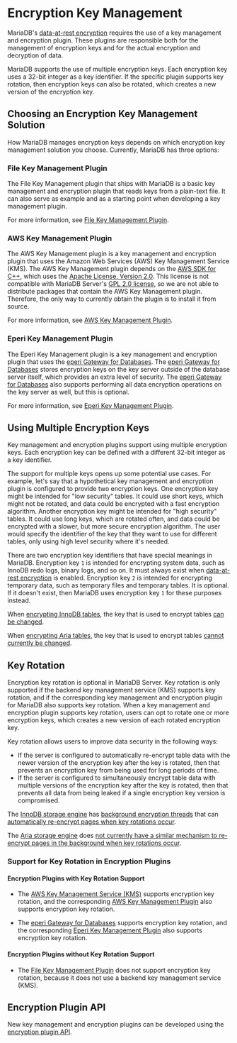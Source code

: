 # Encryption Key Management

MariaDB's [data-at-rest encryption](/kb/en/data-at-rest-encryption/) requires the use of a key management and encryption plugin. These plugins are responsible both for the management of encryption keys and for the actual encryption and decryption of data.

MariaDB supports the use of multiple encryption keys. Each encryption key uses a 32-bit integer as a key identifier. If the specific plugin supports key rotation, then encryption keys can also be rotated, which creates a new version of the encryption key.

## Choosing an Encryption Key Management Solution

How MariaDB manages encryption keys depends on which encryption key management solution you choose. Currently, MariaDB has three options:

### File Key Management Plugin

The File Key Management plugin that ships with MariaDB is a basic key management and encryption plugin that reads keys from a plain-text file. It can also serve as example and as a starting point when developing a key management plugin.

For more information, see [File Key Management Plugin](/mariadb-administration/user-server-security/securing-mariadb/securing-mariadb-encryption/securing-mariadb-data-at-rest-encryption/key-management-and-encryption-plugins/file-key-management-encryption-plugin).

### AWS Key Management Plugin

The AWS Key Management plugin is a key management and encryption plugin that uses the Amazon Web Services (AWS) Key Management Service (KMS). The AWS Key Management plugin depends on the [AWS SDK for C++](https://github.com/aws/aws-sdk-cpp), which uses the [Apache License, Version 2.0](https://github.com/aws/aws-sdk-cpp/blob/master/LICENSE). This license is not compatible with MariaDB Server's [GPL 2.0 license](/kb/en/mariadb-license/), so we are not able to distribute packages that contain the AWS Key Management plugin. Therefore, the only way to currently obtain the plugin is to install it from source.

For more information, see [AWS Key Management Plugin](/kb/en/aws-key-management-encryption-plugin/).

### Eperi Key Management Plugin

The Eperi Key Management plugin is a key management and encryption plugin that uses the [eperi Gateway for Databases](https://eperi.com/database-encryption/). The [eperi Gateway for Databases](https://eperi.com/database-encryption/) stores encryption keys on the key server outside of the database server itself, which provides an extra level of security. The [eperi Gateway for Databases](https://eperi.com/database-encryption/) also supports performing all data encryption operations on the key server as well, but this is optional.

For more information, see [Eperi Key Management Plugin](/mariadb-administration/user-server-security/securing-mariadb/securing-mariadb-encryption/securing-mariadb-data-at-rest-encryption/key-management-and-encryption-plugins/eperi-key-management-encryption-plugin).

## Using Multiple Encryption Keys

Key management and encryption plugins support using multiple encryption keys. Each encryption key can be defined with a different 32-bit integer as a key identifier.

The support for multiple keys opens up some potential use cases. For example, let's say that a hypothetical key management and encryption plugin is configured to provide two encryption keys. One encryption key might be intended for "low security" tables. It could use short keys, which might not be rotated, and data could be encrypted with a fast encryption algorithm. Another encryption key might be intended for "high security" tables. It could use long keys, which are rotated often, and data could be encrypted with a slower, but more secure encryption algorithm. The user would specify the identifier of the key that they want to use for different tables, only using high level security where it's needed.

There are two encryption key identifiers that have special meanings in MariaDB. Encryption key `1` is intended for encrypting system data, such as InnoDB redo logs, binary logs, and so on. It must always exist when [data-at-rest encryption](/kb/en/data-at-rest-encryption/) is enabled. Encryption key `2` is intended for encrypting temporary data, such as temporary files and temporary tables. It is optional. If it doesn't exist, then MariaDB uses encryption key `1` for these purposes instead.

When [encrypting InnoDB tables](/mariadb-administration/user-server-security/securing-mariadb/securing-mariadb-encryption/securing-mariadb-data-at-rest-encryption/innodb-encryption), the key that is used to encrypt tables [can be changed](/kb/en/innodb-xtradb-encryption-keys/).

When [encrypting Aria tables](/mariadb-administration/user-server-security/securing-mariadb/securing-mariadb-encryption/securing-mariadb-data-at-rest-encryption/aria-encryption), the key that is used to encrypt tables [cannot currently be changed](/kb/en/aria-encryption-keys/).

## Key Rotation

Encryption key rotation is optional in MariaDB Server. Key rotation is only supported if the backend key management service (KMS) supports key rotation, and if the corresponding key management and encryption plugin for MariaDB also supports key rotation. When a key management and encryption plugin supports key rotation, users can opt to rotate one or more encryption keys, which creates a new version of each rotated encryption key.

Key rotation allows users to improve data security in the following ways:

- If the server is configured to automatically re-encrypt table data with the newer version of the encryption key after the key is rotated, then that prevents an encryption key from being used for long periods of time.
- If the server is configured to simultaneously encrypt table data with multiple versions of the encryption key after the key is rotated, then that prevents all data from being leaked if a single encryption key version is compromised.

The [InnoDB storage engine](/columns-storage-engines-and-plugins/storage-engines/innodb) has [background encryption threads](/kb/en/innodb-background-encryption-threads/) that can [automatically re-encrypt pages when key rotations occur](/kb/en/innodb-background-encryption-threads/#background-operations).

The [Aria storage engine](/columns-storage-engines-and-plugins/storage-engines/aria) does [not currently have a similar mechanism to re-encrypt pages in the background when key rotations occur](/kb/en/aria-encryption-keys/#key-rotation).

### Support for Key Rotation in Encryption Plugins

#### Encryption Plugins with Key Rotation Support

- The [AWS Key Management Service (KMS)](https://aws.amazon.com/kms/) supports encryption key rotation, and the corresponding [AWS Key Management Plugin](/kb/en/aws-key-management-encryption-plugin/) also supports encryption key rotation.

- The [eperi Gateway for Databases](https://eperi.com/database-encryption/) supports encryption key rotation, and the corresponding [Eperi Key Management Plugin](/mariadb-administration/user-server-security/securing-mariadb/securing-mariadb-encryption/securing-mariadb-data-at-rest-encryption/key-management-and-encryption-plugins/eperi-key-management-encryption-plugin) also supports encryption key rotation.

#### Encryption Plugins without Key Rotation Support

- The [File Key Management Plugin](/mariadb-administration/user-server-security/securing-mariadb/securing-mariadb-encryption/securing-mariadb-data-at-rest-encryption/key-management-and-encryption-plugins/file-key-management-encryption-plugin) does not support encryption key rotation, because it does not use a backend key management service (KMS).

## Encryption Plugin API

New key management and encryption plugins can be developed using the [encryption plugin API](/kb/en/encryption-plugin-api/).